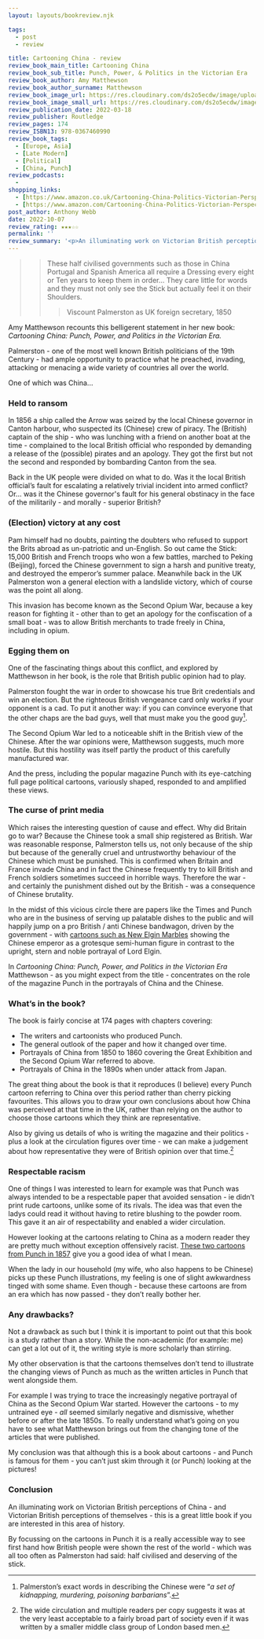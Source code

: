 ```yaml
---
layout: layouts/bookreview.njk

tags:
  - post
  - review

title: Cartooning China - review
review_book_main_title: Cartooning China
review_book_sub_title: Punch, Power, & Politics in the Victorian Era
review_book_author: Amy Matthewson
review_book_author_surname: Matthewson
review_book_image_url: https://res.cloudinary.com/ds2o5ecdw/image/upload/acovers/0367460998.02._SCL_.jpg
review_book_image_small_url: https://res.cloudinary.com/ds2o5ecdw/image/upload/acovers/0367460998.02._SCM_.jpg
review_publication_date: 2022-03-18
review_publisher: Routledge
review_pages: 174
review_ISBN13: 978-0367460990
review_book_tags:
  - [Europe, Asia]
  - [Late Modern]
  - [Political]
  - [China, Punch]
review_podcasts:
  - 
shopping_links:
  - [https://www.amazon.co.uk/Cartooning-China-Politics-Victorian-Perspectives/dp/0367460998/, Amazon UK, Amazon UK book link]
  - [https://www.amazon.com/Cartooning-China-Politics-Victorian-Perspectives/dp/0367460998/, Amazon US, Amazon US book link]
post_author: Anthony Webb
date: 2022-10-07
review_rating: ★★★☆☆
permalink: ''
review_summary: '<p>An illuminating work on Victorian British perceptions of China - and Victorian British perceptions of themselves - this is a great little book if you are interested in this area of history.</p><p>By focussing on cartoons Matthewson literally shows you what and how people in Britain thought at that time.</p>'
---
```

>> These half civilised governments such as those in China Portugal and Spanish America all require a Dressing every eight or Ten years to keep them in order... They care little for words and they must not only see the Stick but actually feel it on their Shoulders.
>>> Viscount Palmerston as UK foreign secretary, 1850

Amy Matthewson recounts this belligerent statement in her new book: _Cartooning China: Punch, Power, and Politics in the Victorian Era._

Palmerston - one of the most well known British politicians of the 19th Century - had ample opportunity to practice what he preached, invading, attacking or menacing a wide variety of countries all over the world.

One of which was China...

### Held to ransom

In 1856 a ship called the Arrow was seized by the local Chinese governor in Canton harbour, who suspected its (Chinese) crew of piracy. The (British) captain of the ship - who was lunching with a friend on another boat at the time - complained to the local British official who responded by demanding a release of the (possible) pirates and an apology. They got the first but not the second and responded by bombarding Canton from the sea.

Back in the UK people were divided on what to do. Was it the local British official’s fault for escalating a relatively trivial incident into armed conflict? Or... was it the Chinese governor's fault for his general obstinacy in the face of the militarily - and morally - superior British?

### (Election) victory at any cost

Pam himself had no doubts, painting the doubters who refused to support the Brits abroad as un-patriotic and un-English. So out came the Stick: 15,000 British and French troops who won a few battles, marched to Peking (Beijing), forced the Chinese government to sign a harsh and punitive treaty, and destroyed the emperor’s summer palace.  Meanwhile back in the UK Palmerston won a general election with a landslide victory, which of course was the point all along.

This invasion has become known as the Second Opium War, because a key reason for fighting it - other than to get an apology for the confiscation of a small boat - was to allow British merchants to trade freely in China, including in opium.

### Egging them on

One of the fascinating things about this conflict, and explored by Matthewson in her book, is the role that British public opinion had to play.

Palmerston fought the war in order to showcase his true Brit credentials and win an election. But the righteous British vengeance card only works if your opponent is a cad. To put it another way: if you can convince everyone that the other chaps are the bad guys, well that must make you the good guy[^1].

The Second Opium War led to a noticeable shift in the British view of the Chinese. After the war opinions were, Matthewson suggests, much more hostile. But this hostility was itself partly the product of this carefully manufactured war.

And the press, including the popular magazine Punch with its eye-catching full page political cartoons, variously shaped, responded to and amplified these views.

### The curse of print media

Which raises the interesting question of cause and effect. Why did Britain go to war? Because the Chinese took a small ship registered as British. War was reasonable response, Palmerston tells us, not only because of the ship but because of the generally cruel and untrustworthy behaviour of the Chinese which must be punished. This is confirmed when Britain and France invade China and in fact the Chinese frequently try to kill British and French soldiers sometimes succeed in horrible ways. Therefore the war - and certainly the punishment dished out by the British - was a consequence of Chinese brutality.

In the midst of this vicious circle there are papers like the Times and Punch who are in the business of serving up palatable dishes to the public and will happily jump on a pro British / anti Chinese bandwagon, driven by the government - with [cartoons such as New Elgin Marbles](https://babel.hathitrust.org/cgi/pt?id=njp.32101076892478&view=2up&seq=494&skin=2021&ui=embed) showing the Chinese emperor as a grotesque semi-human figure in contrast to the upright, stern and noble portrayal of Lord Elgin.

In _Cartooning China: Punch, Power, and Politics in the Victorian Era_ Matthewson - as you might expect from the title - concentrates on the role of the magazine Punch in the portrayals of China and the Chinese.

### What’s in the book?

The book is fairly concise at 174 pages with chapters covering:

- The writers and cartoonists who produced Punch.
- The general outlook of the paper and how it changed over time.
- Portrayals of China from 1850 to 1860 covering the Great Exhibition and the Second Opium War referred to above.
- Portrayals of China in the 1890s when under attack from Japan.

The great thing about the book is that it reproduces (I believe) every Punch cartoon referring to China over this period rather than cherry picking favourites. This allows you to draw your own conclusions about how China was perceived at that time in the UK, rather than relying on the author to choose those cartoons which they think are representative.

Also by giving us details of who is writing the magazine and their politics - plus a look at the circulation figures over time - we can make a judgement about how representative they were of British opinion over that time.[^2]

### Respectable racism

One of things I was interested to learn for example was that Punch was always intended to be a respectable paper that avoided sensation - ie didn’t print rude cartoons, unlike some of its rivals. The idea was that even the ladys could read it without having to retire blushing to the powder room. This gave it an air of respectability and enabled a wider circulation.

However looking at the cartoons relating to China as a modern reader they are pretty much without exception offensively racist. [These two cartoons from Punch in 1857](https://babel.hathitrust.org/cgi/pt?id=hvd.hnv1wk&view=2up&seq=206&skin=2021&ui=embed) give you a good idea of what I mean.

When the lady in our household (my wife, who also happens to be Chinese) picks up these Punch illustrations, my feeling is one of slight awkwardness tinged with some shame. Even though - because these cartoons are from an era which has now passed - they don’t really bother her.

### Any drawbacks?

Not a drawback as such but I think it is important to point out that this book is a study rather than a story. While the non-academic (for example: me) can get a lot out of it, the writing style is more scholarly than stirring.

My other observation is that the cartoons themselves don’t tend to illustrate the changing views of Punch as much as the written articles in Punch that went alongside them.

For example I was trying to trace the increasingly negative portrayal of China as the Second Opium War started. However the cartoons - to my untrained eye - _all_ seemed similarly negative and dismissive, whether before or after the late 1850s. To really understand what’s going on you have to see what Matthewson brings out from the changing tone of the articles that were published.

My conclusion was that although this is a book about cartoons - and Punch is famous for them - you can’t just skim through it (or Punch) looking at the pictures!

### Conclusion

An illuminating work on Victorian British perceptions of China - and Victorian British perceptions of themselves - this is a great little book if you are interested in this area of history.

By focussing on the cartoons in Punch it is a really accessible way to see first hand how British people were shown the rest of the world - which was all too often as Palmerston had said: half civilised and deserving of the stick.


[^1]: Palmerston’s exact words in describing the Chinese were “_a set of kidnapping, murdering, poisoning barbarians_”.

[^2]: The wide circulation and multiple readers per copy suggests it was at the very least acceptable to a fairly broad part of society even if it was written by a smaller middle class group of London based men.